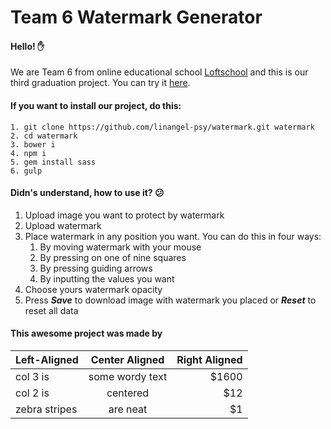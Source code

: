 # Team 6 Watermark Generator
#### Hello! :raised_hand:
We are Team 6 from online educational school [Loftschool](http://loftschool.com/) and this is our third graduation project. You can try it [here](http://linangel.me/sites/watermark/).
#### If you want to install our project, do this:
```
1. git clone https://github.com/linangel-psy/watermark.git watermark 
2. cd watermark
3. bower i
4. npm i
5. gem install sass
6. gulp
```
#### Didn's understand, how to use it? :confused:
1. Upload image you want to protect by watermark
2. Upload watermark
3. Place watermark in any position you want. You can do this in four ways:
    1. By moving watermark with your mouse
    2. By pressing on one of nine squares
    3. By pressing guiding arrows
    4. By inputting the values you want
4. Choose yours watermark opacity
5. Press __*Save*__ to download image with watermark you placed or __*Reset*__ to reset all data

#### This awesome project was made by
| Left-Aligned  | Center Aligned  | Right Aligned |
| :------------ |:---------------:| -----:|
| col 3 is      | some wordy text | $1600 |
| col 2 is      | centered        |   $12 |
| zebra stripes | are neat        |    $1 |
